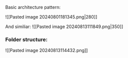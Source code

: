 
Basic architecture pattern:

![[Pasted image 20240801181345.png|280]]

And similiar:
![[Pasted image 20240813111849.png|350]]

### Folder structure:
![[Pasted image 20240813114432.png]]